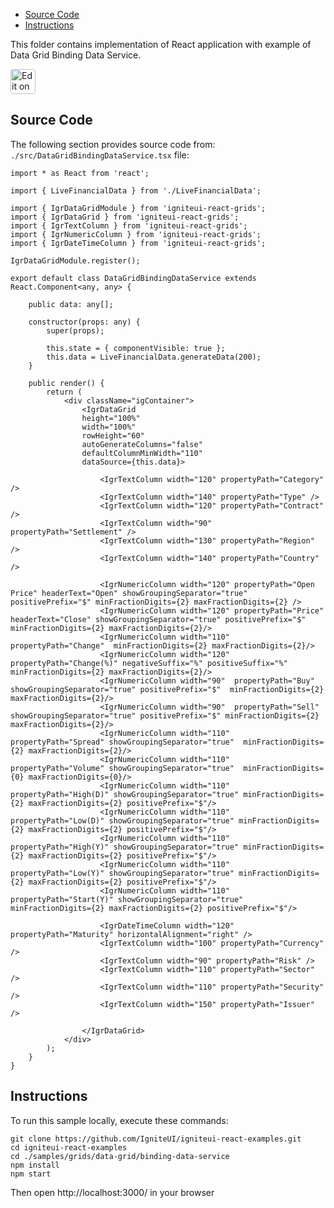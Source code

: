 <!-- NOTE: do not change this file because it will be auto re-generated from template file: -->
<!-- https://github.com/IgniteUI/igniteui-react-examples/tree/master/templates/sample/ReadMe.md -->

<!-- ## Table of Contents -->
<!-- - [Sample Preview](#Sample-Preview) -->
- [Source Code](#Source-Code)
- [Instructions](#Instructions)

This folder contains implementation of React application with example of Data Grid Binding Data Service.
<!-- in the Data Grid component -->
<!-- [Data Grid](https://infragistics.com/Reactsite/components/data-grid.html) -->

<html lang="en" xmlns="http://www.w3.org/1999/xhtml">
    <body>
        <a target="_blank" href="https://codesandbox.io/s/github/IgniteUI/igniteui-react-examples/tree/master/samples/grids/data-grid/binding-data-service?fontsize=14&hidenavigation=1&theme=dark&view=preview&file=/src/DataGridBindingDataService.tsx" rel="noopener noreferrer">
            <img height="40px" style="border-radius: 0.25rem" alt="Edit on CodeSandbox" src="https://static.infragistics.com/xplatform/images/sandbox/code.png"/>
        </a>
        <!-- <a target="_blank"
href="https://codesandbox.io/s/github/IgniteUI/igniteui-react-examples/tree/master/samples/maps/geo-map/binding-csv-points?fontsize=14&hidenavigation=1&theme=dark&view=preview">
            <img alt="Edit Sample" src="https://codesandbox.io/static/img/play-codesandbox.svg"/>
        </a> -->
        <!-- <a target="_blank" style="margin-left: 0.5rem"
href="https://codesandbox.io/embed/github/IgniteUI/igniteui-react-examples/tree/master/samples/grids/data-grid/binding-data-service?fontsize=14&hidenavigation=1&theme=dark&view=preview&file=/src/DataGridBindingDataService.tsx">
            <img height="40px" style="border-radius: 5px" alt="View on CodeSandbox" src="https://static.infragistics.com/xplatform/images/sandbox/view.png"/>
        </a> -->
        <!-- <a target="_blank"
href="https://codesandbox.io/embed/github/IgniteUI/igniteui-react-examples/tree/master/samples/maps/geo-map/binding-csv-points?fontsize=14&hidenavigation=1&theme=dark&view=preview">
            <img alt="View on CodeSandbox" src="https://static.infragistics.com/xplatform/images/sandbox/view.png"/>
        </a>
https://codesandbox.io/embed/react-treemap-overview-rtb45
https://codesandbox.io/static/img/play-codesandbox.svg
https://codesandbox.io/embed/react-treemap-overview-rtb45?view=browser -->
    </body>
</html>

<!-- ## Sample Preview -->

<!-- <iframe
  src="https://codesandbox.io/embed/github/IgniteUI/igniteui-react-examples/tree/master/samples/grids/data-grid/binding-data-service?fontsize=14&hidenavigation=1&theme=dark&view=preview&file=/src/DataGridBindingDataService.tsx"
  style="width:100%; height:400px; border:0; border-radius: 4px; overflow:hidden;"
  allow="accelerometer; ambient-light-sensor; camera; encrypted-media; geolocation; gyroscope; hid; microphone; midi; payment; usb; vr"
  sandbox="allow-forms allow-modals allow-popups allow-presentation allow-same-origin allow-scripts"
></iframe> -->

## Source Code

The following section provides source code from:
`./src/DataGridBindingDataService.tsx` file:

```tsx
import * as React from 'react';

import { LiveFinancialData } from './LiveFinancialData';

import { IgrDataGridModule } from 'igniteui-react-grids';
import { IgrDataGrid } from 'igniteui-react-grids';
import { IgrTextColumn } from 'igniteui-react-grids';
import { IgrNumericColumn } from 'igniteui-react-grids';
import { IgrDateTimeColumn } from 'igniteui-react-grids';

IgrDataGridModule.register();

export default class DataGridBindingDataService extends React.Component<any, any> {

    public data: any[];

    constructor(props: any) {
        super(props);

        this.state = { componentVisible: true };
        this.data = LiveFinancialData.generateData(200);
    }

    public render() {
        return (
            <div className="igContainer">
                <IgrDataGrid
                height="100%"
                width="100%"
                rowHeight="60"
                autoGenerateColumns="false"
                defaultColumnMinWidth="110"
                dataSource={this.data}>

                    <IgrTextColumn width="120" propertyPath="Category" />
                    <IgrTextColumn width="140" propertyPath="Type" />
                    <IgrTextColumn width="120" propertyPath="Contract" />
                    <IgrTextColumn width="90"  propertyPath="Settlement" />
                    <IgrTextColumn width="130" propertyPath="Region" />
                    <IgrTextColumn width="140" propertyPath="Country" />

                    <IgrNumericColumn width="120" propertyPath="Open Price" headerText="Open" showGroupingSeparator="true" positivePrefix="$" minFractionDigits={2} maxFractionDigits={2} />
                    <IgrNumericColumn width="120" propertyPath="Price" headerText="Close" showGroupingSeparator="true" positivePrefix="$" minFractionDigits={2} maxFractionDigits={2}/>
                    <IgrNumericColumn width="110" propertyPath="Change"  minFractionDigits={2} maxFractionDigits={2}/>
                    <IgrNumericColumn width="120" propertyPath="Change(%)" negativeSuffix="%" positiveSuffix="%" minFractionDigits={2} maxFractionDigits={2}/>
                    <IgrNumericColumn width="90"  propertyPath="Buy" showGroupingSeparator="true" positivePrefix="$"  minFractionDigits={2} maxFractionDigits={2}/>
                    <IgrNumericColumn width="90"  propertyPath="Sell" showGroupingSeparator="true" positivePrefix="$" minFractionDigits={2} maxFractionDigits={2}/>
                    <IgrNumericColumn width="110" propertyPath="Spread" showGroupingSeparator="true"  minFractionDigits={2} maxFractionDigits={2}/>
                    <IgrNumericColumn width="110" propertyPath="Volume" showGroupingSeparator="true"  minFractionDigits={0} maxFractionDigits={0}/>
                    <IgrNumericColumn width="110" propertyPath="High(D)" showGroupingSeparator="true" minFractionDigits={2} maxFractionDigits={2} positivePrefix="$"/>
                    <IgrNumericColumn width="110" propertyPath="Low(D)" showGroupingSeparator="true" minFractionDigits={2} maxFractionDigits={2} positivePrefix="$"/>
                    <IgrNumericColumn width="110" propertyPath="High(Y)" showGroupingSeparator="true" minFractionDigits={2} maxFractionDigits={2} positivePrefix="$"/>
                    <IgrNumericColumn width="110" propertyPath="Low(Y)" showGroupingSeparator="true" minFractionDigits={2} maxFractionDigits={2} positivePrefix="$"/>
                    <IgrNumericColumn width="110" propertyPath="Start(Y)" showGroupingSeparator="true" minFractionDigits={2} maxFractionDigits={2} positivePrefix="$"/>

                    <IgrDateTimeColumn width="120" propertyPath="Maturity" horizontalAlignment="right" />
                    <IgrTextColumn width="100" propertyPath="Currency" />
                    <IgrTextColumn width="90" propertyPath="Risk" />
                    <IgrTextColumn width="110" propertyPath="Sector" />
                    <IgrTextColumn width="110" propertyPath="Security" />
                    <IgrTextColumn width="150" propertyPath="Issuer" />

                </IgrDataGrid>
            </div>
        );
    }
}
```

## Instructions
To run this sample locally, execute these commands:

```
git clone https://github.com/IgniteUI/igniteui-react-examples.git
cd igniteui-react-examples
cd ./samples/grids/data-grid/binding-data-service
npm install
npm start

```

Then open http://localhost:3000/ in your browser

